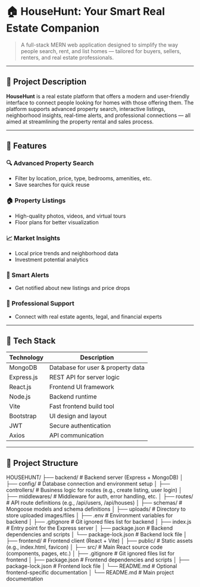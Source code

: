 # 🏠 HouseHunt: Your Smart Real Estate Companion

> A full-stack MERN web application designed to simplify the way people search, rent, and list homes — tailored for buyers, sellers, renters, and real estate professionals.

---

## 📌 Project Description

**HouseHunt** is a real estate platform that offers a modern and user-friendly interface to connect people looking for homes with those offering them. The platform supports advanced property search, interactive listings, neighborhood insights, real-time alerts, and professional connections — all aimed at streamlining the property rental and sales process.

---

## 🚀 Features

### 🔍 Advanced Property Search
- Filter by location, price, type, bedrooms, amenities, etc.
- Save searches for quick reuse

### 🏠 Property Listings
- High-quality photos, videos, and virtual tours
- Floor plans for better visualization

### 📈 Market Insights
- Local price trends and neighborhood data
- Investment potential analytics

### 🔔 Smart Alerts
- Get notified about new listings and price drops

### 🤝 Professional Support
- Connect with real estate agents, legal, and financial experts

---

## 🧰 Tech Stack

| Technology  | Description                          |
|-------------|--------------------------------------|
| MongoDB     | Database for user & property data    |
| Express.js  | REST API for server logic            |
| React.js    | Frontend UI framework                |
| Node.js     | Backend runtime                      |
| Vite        | Fast frontend build tool             |
| Bootstrap   | UI design and layout                 |
| JWT         | Secure authentication                |
| Axios       | API communication                    |

---

## 📁 Project Structure
HOUSEHUNT/
├── backend/ # Backend server (Express + MongoDB)
│ ├── config/ # Database connection and environment setup
│ ├── controllers/ # Business logic for routes (e.g., create listing, user login)
│ ├── middlewares/ # Middleware for auth, error handling, etc.
│ ├── routes/ # API route definitions (e.g., /api/users, /api/houses)
│ ├── schemas/ # Mongoose models and schema definitions
│ ├── uploads/ # Directory to store uploaded images/files
│ ├── .env # Environment variables for backend
│ ├── .gitignore # Git ignored files list for backend
│ ├── index.js # Entry point for the Express server
│ ├── package.json # Backend dependencies and scripts
│ └── package-lock.json # Backend lock file
│
├── frontend/ # Frontend client (React + Vite)
│ ├── public/ # Static assets (e.g., index.html, favicon)
│ ├── src/ # Main React source code (components, pages, etc.)
│ ├── .gitignore # Git ignored files list for frontend
│ ├── package.json # Frontend dependencies and scripts
│ ├── package-lock.json # Frontend lock file
│ └── README.md # Optional frontend-specific documentation
│
└── README.md # Main project documentation
